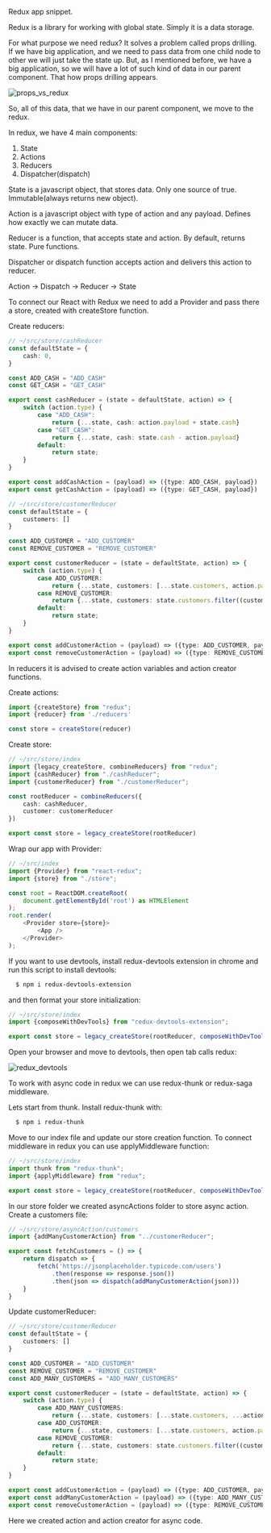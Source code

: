 Redux app snippet.

Redux is a library for working with global state. Simply it is a data storage.

For what purpose we need redux? It solves a problem called props drilling. If we 
have big application, and we need to pass data from one child node to other we will just take the state up.
But, as I mentioned before, we have a big application, so we will have a lot of such kind of data in our
parent component. That how props drilling appears.

![props_vs_redux](public/props_vs_redux.png)

So, all of this data, that we have in our parent component, we move to the redux.

In redux, we have 4 main components:

1. State
2. Actions
3. Reducers
4. Dispatcher(dispatch)

State is a javascript object, that stores data. Only one source of true. Immutable(always returns new object).

Action is a javascript object with type of action and any payload. Defines how exactly we can mutate data.

Reducer is a function, that accepts state and action. By default, returns state. Pure functions.

Dispatcher or dispatch function accepts action and delivers this action to reducer.

Action &rarr; Dispatch &rarr; Reducer &rarr; State

To connect our React with Redux we need to add a Provider and pass there a store, created with
createStore function.

Create reducers:
```typescript jsx
// ~/src/store/cashReducer
const defaultState = {
    cash: 0,
}

const ADD_CASH = "ADD_CASH"
const GET_CASH = "GET_CASH"

export const cashReducer = (state = defaultState, action) => {
    switch (action.type) {
        case "ADD_CASH":
            return {...state, cash: action.payload + state.cash}
        case "GET_CASH":
            return {...state, cash: state.cash - action.payload}
        default:
            return state;
    }
}

export const addCashAction = (payload) => ({type: ADD_CASH, payload})
export const getCashAction = (payload) => ({type: GET_CASH, payload})
```

```typescript jsx
// ~/src/store/customerReducer
const defaultState = {
    customers: []
}

const ADD_CUSTOMER = "ADD_CUSTOMER"
const REMOVE_CUSTOMER = "REMOVE_CUSTOMER"

export const customerReducer = (state = defaultState, action) => {
    switch (action.type) {
        case ADD_CUSTOMER:
            return {...state, customers: [...state.customers, action.payload]}
        case REMOVE_CUSTOMER:
            return {...state, customers: state.customers.filter((customer)=>customer.id!==action.payload)}
        default:
            return state;
    }
}

export const addCustomerAction = (payload) => ({type: ADD_CUSTOMER, payload})
export const removeCustomerAction = (payload) => ({type: REMOVE_CUSTOMER, payload})
```
In reducers it is advised to create action variables and action creator functions.


Create actions:
```typescript jsx
import {createStore} from "redux";
import {reducer} from './reducers'

const store = createStore(reducer)
```

Create store:
```typescript jsx
// ~/src/store/index
import {legacy_createStore, combineReducers} from "redux";
import {cashReducer} from "./cashReducer";
import {customerReducer} from "./customerReducer";

const rootReducer = combineReducers({
    cash: cashReducer,
    customer: customerReducer
})

export const store = legacy_createStore(rootReducer)
```

Wrap our app with Provider:
```typescript jsx
// ~/src/index
import {Provider} from "react-redux";
import {store} from "./store";

const root = ReactDOM.createRoot(
    document.getElementById('root') as HTMLElement
);
root.render(
    <Provider store={store}>
        <App />
    </Provider>
);
```

If you want to use devtools, install redux-devtools extension in chrome 
and run this script to install devtools:
```bash
  $ npm i redux-devtools-extension
```

and then format your store initialization: 
```typescript jsx
// ~/src/store/index
import {composeWithDevTools} from "redux-devtools-extension";

export const store = legacy_createStore(rootReducer, composeWithDevTools())
```

Open your browser and move to devtools, then open tab calls redux:

![redux_devtools](public/redux_devtools.png)

To work with async code in redux we can use redux-thunk or redux-saga middleware.

Lets start from thunk. Install redux-thunk with:
```bash
  $ npm i redux-thunk
```

Move to our index file and update our store creation function. To connect middleware
in redux you can use applyMiddleware function:
```typescript jsx
// ~/src/store/index
import thunk from "redux-thunk";
import {applyMiddleware} from "redux";

export const store = legacy_createStore(rootReducer, composeWithDevTools(applyMiddleware(thunk)))
```

In our store folder we created asyncActions folder to store async action. Create a 
customers file:
```typescript jsx
// ~/src/store/asyncAction/customers
import {addManyCustomerAction} from "../customerReducer";

export const fetchCustomers = () => {
    return dispatch => {
        fetch('https://jsonplaceholder.typicode.com/users')
            .then(response => response.json())
            .then(json => dispatch(addManyCustomerAction(json)))
    }
}
```

Update customerReducer:
```typescript jsx
// ~/src/store/customerReducer
const defaultState = {
    customers: []
}

const ADD_CUSTOMER = "ADD_CUSTOMER"
const REMOVE_CUSTOMER = "REMOVE_CUSTOMER"
const ADD_MANY_CUSTOMERS = "ADD_MANY_CUSTOMERS"

export const customerReducer = (state = defaultState, action) => {
    switch (action.type) {
        case ADD_MANY_CUSTOMERS:
            return {...state, customers: [...state.customers, ...action.payload]}
        case ADD_CUSTOMER:
            return {...state, customers: [...state.customers, action.payload]}
        case REMOVE_CUSTOMER:
            return {...state, customers: state.customers.filter((customer)=>customer.id!==action.payload)}
        default:
            return state;
    }
}

export const addCustomerAction = (payload) => ({type: ADD_CUSTOMER, payload})
export const addManyCustomerAction = (payload) => ({type: ADD_MANY_CUSTOMERS, payload})
export const removeCustomerAction = (payload) => ({type: REMOVE_CUSTOMER, payload})
```

Here we created action and action creator for async code.